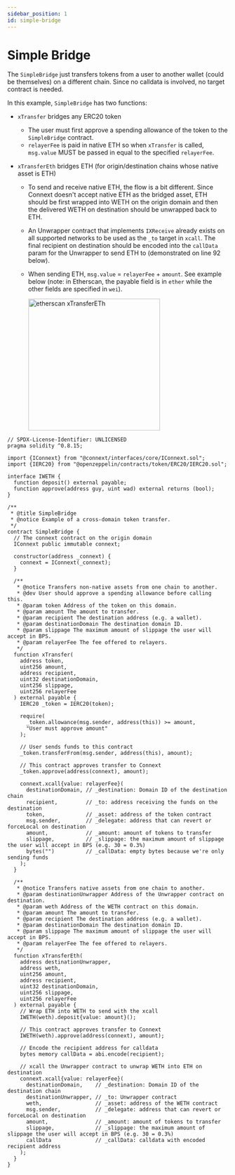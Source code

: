 ```yaml
---
sidebar_position: 1
id: simple-bridge
---
```


# Simple Bridge

The `SimpleBridge` just transfers tokens from a user to another wallet (could be themselves) on a different chain. Since no calldata is involved, no target contract is needed. 



In this example, `SimpleBridge` has two functions:
- `xTransfer` bridges any ERC20 token
  - The user must first approve a spending allowance of the token to the `SimpleBridge` contract.
  - `relayerFee` is paid in native ETH so when `xTransfer` is called, `msg.value` MUST be passed in equal to the specified `relayerFee`.

- `xTransferEth` bridges ETH (for origin/destination chains whose native asset is ETH)
  - To send and receive native ETH, the flow is a bit different. Since Connext doesn't accept native ETH as the bridged asset, ETH should be first wrapped into WETH on the origin domain and then the delivered WETH on destination should be unwrapped back to ETH. 
  - An Unwrapper contract that implements `IXReceive` already exists on all supported networks to be used as the `_to` target in `xcall`. The final recipient on destination should be encoded into the `callData` param for the Unwrapper to send ETH to (demonstrated on line 92 below).
  - When sending ETH, `msg.value` = `relayerFee` + `amount`. See example below (note: in Etherscan, the payable field is in `ether` while the other fields are specified in `wei`).

    <img src="/img/developers/examples/etherscan_xTransferEth.png" alt="etherscan xTransferETh" width="300"/>

```solidity showLineNumbers
// SPDX-License-Identifier: UNLICENSED
pragma solidity ^0.8.15;

import {IConnext} from "@connext/interfaces/core/IConnext.sol";
import {IERC20} from "@openzeppelin/contracts/token/ERC20/IERC20.sol";

interface IWETH {
  function deposit() external payable;
  function approve(address guy, uint wad) external returns (bool);
}

/**
 * @title SimpleBridge
 * @notice Example of a cross-domain token transfer.
 */
contract SimpleBridge {
  // The connext contract on the origin domain
  IConnext public immutable connext;

  constructor(address _connext) {
    connext = IConnext(_connext);
  }

  /**
   * @notice Transfers non-native assets from one chain to another.
   * @dev User should approve a spending allowance before calling this.
   * @param token Address of the token on this domain.
   * @param amount The amount to transfer.
   * @param recipient The destination address (e.g. a wallet).
   * @param destinationDomain The destination domain ID.
   * @param slippage The maximum amount of slippage the user will accept in BPS.
   * @param relayerFee The fee offered to relayers.
   */
  function xTransfer(
    address token,
    uint256 amount,
    address recipient,
    uint32 destinationDomain,
    uint256 slippage,
    uint256 relayerFee
  ) external payable {
    IERC20 _token = IERC20(token);

    require(
      _token.allowance(msg.sender, address(this)) >= amount,
      "User must approve amount"
    );

    // User sends funds to this contract
    _token.transferFrom(msg.sender, address(this), amount);

    // This contract approves transfer to Connext
    _token.approve(address(connext), amount);

    connext.xcall{value: relayerFee}(
      destinationDomain, // _destination: Domain ID of the destination chain
      recipient,         // _to: address receiving the funds on the destination
      token,             // _asset: address of the token contract
      msg.sender,        // _delegate: address that can revert or forceLocal on destination
      amount,            // _amount: amount of tokens to transfer
      slippage,          // _slippage: the maximum amount of slippage the user will accept in BPS (e.g. 30 = 0.3%)
      bytes("")          // _callData: empty bytes because we're only sending funds
    );  
  }

  /**
   * @notice Transfers native assets from one chain to another.
   * @param destinationUnwrapper Address of the Unwrapper contract on destination.
   * @param weth Address of the WETH contract on this domain.
   * @param amount The amount to transfer.
   * @param recipient The destination address (e.g. a wallet).
   * @param destinationDomain The destination domain ID.
   * @param slippage The maximum amount of slippage the user will accept in BPS.
   * @param relayerFee The fee offered to relayers.
   */
  function xTransferEth(
    address destinationUnwrapper,
    address weth,
    uint256 amount,
    address recipient,
    uint32 destinationDomain,
    uint256 slippage,
    uint256 relayerFee
  ) external payable {
    // Wrap ETH into WETH to send with the xcall
    IWETH(weth).deposit{value: amount}();

    // This contract approves transfer to Connext
    IWETH(weth).approve(address(connext), amount);

    // Encode the recipient address for calldata
    bytes memory callData = abi.encode(recipient);

    // xcall the Unwrapper contract to unwrap WETH into ETH on destination
    connext.xcall{value: relayerFee}(
      destinationDomain,    // _destination: Domain ID of the destination chain
      destinationUnwrapper, // _to: Unwrapper contract
      weth,                 // _asset: address of the WETH contract
      msg.sender,           // _delegate: address that can revert or forceLocal on destination
      amount,               // _amount: amount of tokens to transfer
      slippage,             // _slippage: the maximum amount of slippage the user will accept in BPS (e.g. 30 = 0.3%)
      callData              // _callData: calldata with encoded recipient address
    );  
  }
}
```